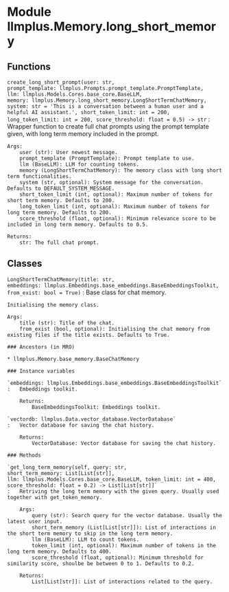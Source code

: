 Module llmplus.Memory.long_short_memory
=======================================

Functions
---------

    
`create_long_short_prompt(user: str, prompt_template: llmplus.Prompts.prompt_template.PromptTemplate, llm: llmplus.Models.Cores.base_core.BaseLLM, memory: llmplus.Memory.long_short_memory.LongShortTermChatMemory, system: str = 'This is a conversation between a human user and a helpful AI assistant.', short_token_limit: int = 200, long_token_limit: int = 200, score_threshold: float = 0.5) ‑> str`
:   Wrapper function to create full chat prompts using the prompt template given, with long term memory included in the prompt. 
    
    Args:
        user (str): User newest message.
        prompt_template (PromptTemplate): Prompt template to use.
        llm (BaseLLM): LLM for counting tokens.
        memory (LongShortTermChatMemory): The memory class with long short term functionalities.
        system (str, optional): System message for the conversation. Defaults to DEFAULT_SYSTEM_MESSAGE.
        short_token_limit (int, optional): Maximum number of tokens for short term memory. Defaults to 200.
        long_token_limit (int, optional): Maximum number of tokens for long term memory. Defaults to 200.
        score_threshold (float, optional): Minimum relevance score to be included in long term memory. Defaults to 0.5.
    
    Returns:
        str: The full chat prompt.

Classes
-------

`LongShortTermChatMemory(title: str, embeddings: llmplus.Embeddings.base_embeddings.BaseEmbeddingsToolkit, from_exist: bool = True)`
:   Base class for chat memory.
        
    
    Initialising the memory class.
    
    Args:
        title (str): Title of the chat.
        from_exist (bool, optional): Initialising the chat memory from existing files if the title exists. Defaults to True.

    ### Ancestors (in MRO)

    * llmplus.Memory.base_memory.BaseChatMemory

    ### Instance variables

    `embeddings: llmplus.Embeddings.base_embeddings.BaseEmbeddingsToolkit`
    :   Embeddings toolkit.
        
        Returns:
            BaseEmbeddingsToolkit: Embeddings toolkit.

    `vectordb: llmplus.Data.vector_database.VectorDatabase`
    :   Vector database for saving the chat history.
        
        Returns:
            VectorDatabase: Vector database for saving the chat history.

    ### Methods

    `get_long_term_memory(self, query: str, short_term_memory: List[List[str]], llm: llmplus.Models.Cores.base_core.BaseLLM, token_limit: int = 400, score_threshold: float = 0.2) ‑> List[List[str]]`
    :   Retriving the long term memory with the given query. Usually used together with get_token_memory.
        
        Args:
            query (str): Search query for the vector database. Usually the latest user input.
            short_term_memory (List[List[str]]): List of interactions in the short term memory to skip in the long term memory.
            llm (BaseLLM): LLM to count tokens.
            token_limit (int, optional): Maximum number of tokens in the long term memory. Defaults to 400.
            score_threshold (float, optional): Minimum threshold for similarity score, shoulbe be between 0 to 1. Defaults to 0.2.
        
        Returns:
            List[List[str]]: List of interactions related to the query.